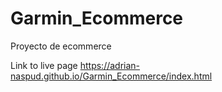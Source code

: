 # Garmin_Ecommerce

Proyecto de ecommerce

Link to live page 
https://adrian-naspud.github.io/Garmin_Ecommerce/index.html
